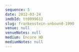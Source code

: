 ```yaml
---
sequence: 5
date: 2012-03-24
imdbId: tt0099612
slug: frankenstein-unbound-1990
venue: null
venueNotes: null
medium: Encore HD
mediumNotes: null
---
```


